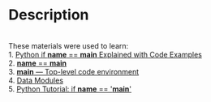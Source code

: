 # Description


<br>These materials were used to learn:
<br>1. [Python if __name__ == __main__ Explained with Code Examples](https://www.freecodecamp.org/news/if-name-main-python-example/)
<br>2. [__name__ == __main__](https://stackoverflow.com/questions/419163/what-does-if-name-main-do) 
<br>3. [__main__ — Top-level code environment](https://docs.python.org/3/library/__main__.html)
<br>4. [Data Modules](https://docs.python.org/3/tutorial/modules.html#tut-modules)
<br>5. [Python Tutorial: if __name__ == '__main__'](https://www.youtube.com/watch?v=sugvnHA7ElY)
